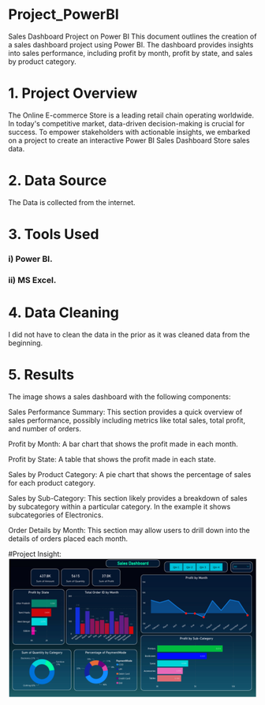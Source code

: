 # Project_PowerBI


Sales Dashboard Project on Power BI
This document outlines the creation of a sales dashboard project  using Power BI. The dashboard  provides insights into sales performance, including profit by month, profit by state, and sales by product category.

# 1. Project Overview

The Online E-commerce Store is a leading retail chain operating worldwide. In today's competitive market, data-driven decision-making is crucial for success. To empower stakeholders with actionable insights, we embarked on a project to create an interactive Power BI Sales Dashboard Store sales data.

# 2. Data Source

The Data is collected from the internet.

# 3. Tools Used

### i) Power BI.
### ii) MS Excel.


# 4. Data Cleaning

I did not have to clean the data in the prior as it was cleaned data from the beginning.

# 5. Results

The image shows a sales dashboard with the following components:

Sales Performance Summary: This section provides a quick overview of sales performance, possibly including metrics like total sales, total profit, and number of orders.

Profit by Month: A bar chart that shows the profit made in each month.

Profit by State: A table that shows the profit made in each state.

Sales by Product Category:  A pie chart that shows the percentage of sales for each product category.

Sales by Sub-Category:  This section likely  provides a breakdown of sales by subcategory within a particular category.  In the example it shows subcategories of Electronics.

Order Details by Month: This section may allow users to drill down into the details of orders placed each month.

#Project Insight:
![Project](https://github.com/Tanvir4247/Project_PowerBI/blob/bc1e85e93f40c1f120f5486260082f1b96078f32/Dashboard.png)
